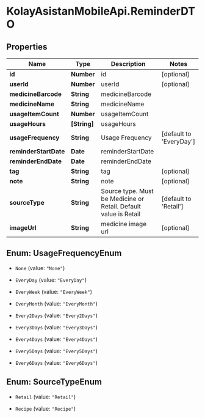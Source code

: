# KolayAsistanMobileApi.ReminderDTO

## Properties

Name | Type | Description | Notes
------------ | ------------- | ------------- | -------------
**id** | **Number** | id | [optional] 
**userId** | **Number** | userId | [optional] 
**medicineBarcode** | **String** | medicineBarcode | 
**medicineName** | **String** | medicineName | 
**usageItemCount** | **Number** | usageItemCount | 
**usageHours** | **[String]** | usageHours | 
**usageFrequency** | **String** | Usage Frequency | [default to &#39;EveryDay&#39;]
**reminderStartDate** | **Date** | reminderStartDate | 
**reminderEndDate** | **Date** | reminderEndDate | 
**tag** | **String** | tag | [optional] 
**note** | **String** | note | [optional] 
**sourceType** | **String** | Source type.  Must be Medicine or Retail. Default value is Retail | [default to &#39;Retail&#39;]
**imageUrl** | **String** | medicine image url | [optional] 



## Enum: UsageFrequencyEnum


* `None` (value: `"None"`)

* `EveryDay` (value: `"EveryDay"`)

* `EveryWeek` (value: `"EveryWeek"`)

* `EveryMonth` (value: `"EveryMonth"`)

* `Every2Days` (value: `"Every2Days"`)

* `Every3Days` (value: `"Every3Days"`)

* `Every4Days` (value: `"Every4Days"`)

* `Every5Days` (value: `"Every5Days"`)

* `Every6Days` (value: `"Every6Days"`)





## Enum: SourceTypeEnum


* `Retail` (value: `"Retail"`)

* `Recipe` (value: `"Recipe"`)




